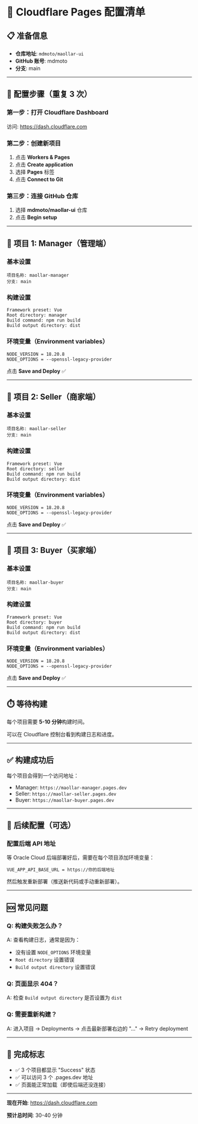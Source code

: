 # 🚀 Cloudflare Pages 配置清单

## 📋 准备信息

- **仓库地址**: `mdmoto/maollar-ui`
- **GitHub 账号**: mdmoto
- **分支**: main

---

## 🎯 配置步骤（重复 3 次）

### 第一步：打开 Cloudflare Dashboard

访问: https://dash.cloudflare.com

### 第二步：创建新项目

1. 点击 **Workers & Pages**
2. 点击 **Create application**
3. 选择 **Pages** 标签
4. 点击 **Connect to Git**

### 第三步：连接 GitHub 仓库

1. 选择 **mdmoto/maollar-ui** 仓库
2. 点击 **Begin setup**

---

## 📝 项目 1: Manager（管理端）

### 基本设置
```
项目名称: maollar-manager
分支: main
```

### 构建设置
```
Framework preset: Vue
Root directory: manager
Build command: npm run build
Build output directory: dist
```

### 环境变量（Environment variables）
```
NODE_VERSION = 18.20.8
NODE_OPTIONS = --openssl-legacy-provider
```

点击 **Save and Deploy** ✅

---

## 📝 项目 2: Seller（商家端）

### 基本设置
```
项目名称: maollar-seller
分支: main
```

### 构建设置
```
Framework preset: Vue
Root directory: seller
Build command: npm run build
Build output directory: dist
```

### 环境变量（Environment variables）
```
NODE_VERSION = 18.20.8
NODE_OPTIONS = --openssl-legacy-provider
```

点击 **Save and Deploy** ✅

---

## 📝 项目 3: Buyer（买家端）

### 基本设置
```
项目名称: maollar-buyer
分支: main
```

### 构建设置
```
Framework preset: Vue
Root directory: buyer
Build command: npm run build
Build output directory: dist
```

### 环境变量（Environment variables）
```
NODE_VERSION = 18.20.8
NODE_OPTIONS = --openssl-legacy-provider
```

点击 **Save and Deploy** ✅

---

## ⏱️ 等待构建

每个项目需要 **5-10 分钟**构建时间。

可以在 Cloudflare 控制台看到构建日志和进度。

---

## ✅ 构建成功后

每个项目会得到一个访问地址：
- Manager: `https://maollar-manager.pages.dev`
- Seller: `https://maollar-seller.pages.dev`
- Buyer: `https://maollar-buyer.pages.dev`

---

## 🔧 后续配置（可选）

### 配置后端 API 地址

等 Oracle Cloud 后端部署好后，需要在每个项目添加环境变量：

```
VUE_APP_API_BASE_URL = https://你的后端地址
```

然后触发重新部署（推送新代码或手动重新部署）。

---

## 🆘 常见问题

### Q: 构建失败怎么办？
A: 查看构建日志，通常是因为：
- 没有设置 `NODE_OPTIONS` 环境变量
- `Root directory` 设置错误
- `Build output directory` 设置错误

### Q: 页面显示 404？
A: 检查 `Build output directory` 是否设置为 `dist`

### Q: 需要重新构建？
A: 进入项目 → Deployments → 点击最新部署右边的 "..." → Retry deployment

---

## 🎉 完成标志

- ✅ 3 个项目都显示 "Success" 状态
- ✅ 可以访问 3 个 .pages.dev 地址
- ✅ 页面能正常加载（即使后端还没连接）

---

**现在开始**: https://dash.cloudflare.com

**预计总时间**: 30-40 分钟
